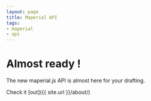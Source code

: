 ```yaml
---
layout: page
title: Maperial API
tags:
- maperial
- api
---
```


# Almost ready !

The new maperial.js API is almost here for your drafting.

Check it [out]({{ site.url }}/about/)
